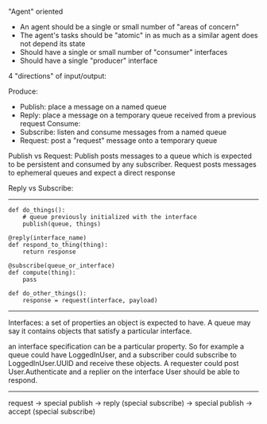"Agent" oriented

* An agent should be a single or small number of "areas of concern"
* The agent's tasks should be "atomic" in as much as a similar agent does not depend its state
* Should have a single or small number of "consumer" interfaces
* Should have a single "producer" interface

4 "directions" of input/output:

Produce:
* Publish: place a message on a named queue
* Reply: place a message on a temporary queue received from a previous request
Consume:
* Subscribe: listen and consume messages from a named queue
* Request: post a "request" message onto a temporary queue

Publish vs Request:
Publish posts messages to a queue which is expected to be persistent and consumed by any subscriber.
Request posts messages to ephemeral queues and expect a direct response

Reply vs Subscribe:

---

```
def do_things():
    # queue previously initialized with the interface
    publish(queue, things)

@reply(interface_name)
def respond_to_thing(thing):
    return response

@subscribe(queue_or_interface)
def compute(thing):
    pass

def do_other_things():
    response = request(interface, payload)
```

---

Interfaces:
a set of properties an object is expected to have.
A queue may say it contains objects that satisfy a particular interface.

an interface specification can be a particular property. So for example a queue could have LoggedInUser, and
a subscriber could subscribe to LoggedInUser.UUID and receive these objects.
A requester could post User.Authenticate and a replier on the interface User should be able to respond.


----

request -> special publish
-> reply (special subscribe) -> special publish
-> accept (special subscribe)